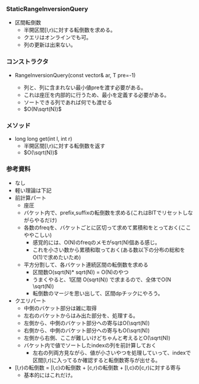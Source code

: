 ### StaticRangeInversionQuery
- 区間転倒数
  - 半開区間[l,r)に対する転倒数を求める。
  - クエリはオンラインでも可。
  - 列の更新は出来ない。

### コンストラクタ
- RangeInversionQuery(const vector<T>& ar, T pre=-1)
  - 列と、列に含まれない最小値preを渡す必要がある。
  - これは座圧を内部的に行うため、最小を定義する必要がある。
  - ソートできる列であれば何でも渡せる
  - $O(N\sqrt(N))$

### メソッド
- long long get(int l, int r)
  - 半開区間[l,r)に対する転倒数を返す
  - $O(\sqrt(N))$

### 参考資料
- なし
- 軽い理論は下記
- 前計算パート
  - 座圧
  - バケット内で、prefix,suffixの転倒数を求める(これはBITでリセットしながらやるだけ)
  - 各数のfreqを、バケットごとに区切って求めて累積和をとっておく(ここややこしい)
    - 感覚的には、O(N)のfreqのメモがsqrt(N)個ある感じ。
    - これを小さい数から累積和取っておく(ある数以下の分布の総和をO(1)で求めたいため)
  - 平方分割して、各バケット連続区間の転倒数を求める
    - 区間数O(sqrt(N)* sqrt(N)) = O(N)のやつ
    - うまくやると、1区間 O(sqrt(N)) で求まるので、全体でO(N \sqrt(N))
    - 転倒数のマージを思い出して、区間dpチックにやろう。
- クエリパート
  - 中側のバケット部分は雑に取得
  - 左右のバケットからはみ出た部分を、処理する。
  - 左側から、中側のバケット部分への寄与はO(\sqrt(N))
  - 右側から、中側のバケット部分への寄与もO(\sqrt(N))
  - 左側から右側、ここが難しいけどちゃんと考えるとO(\sqrt(N))
  - バケット内で値でソートしたindexの列を前計算しておく
    - 左右の列両方見ながら、値が小さいやつを処理していって、indexで区間[l,r)に入ってるか確認すると転倒数寄与が出せる。
- [l,r)の転倒数 = [l,c)の転倒数 + [c,r)の転倒数 + [l,c)の[c,r)に対する寄与
  - 基本的にはこれだけ。